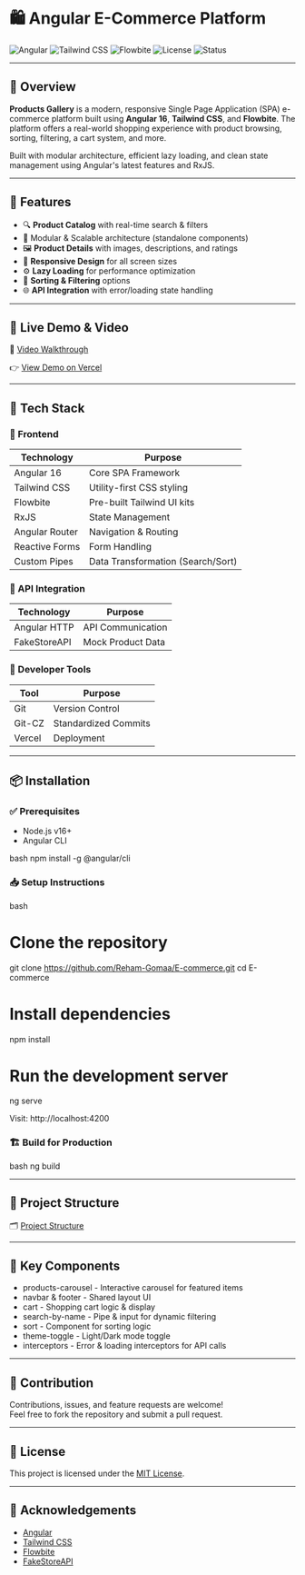 # 🛍️ Angular E-Commerce Platform

![Angular](https://img.shields.io/badge/Angular-16-red?logo=angular)
![Tailwind CSS](https://img.shields.io/badge/TailwindCSS-3.x-blue?logo=tailwindcss)
![Flowbite](https://img.shields.io/badge/Flowbite-Components-purple)
![License](https://img.shields.io/badge/License-MIT-green)
![Status](https://img.shields.io/badge/Status-Production-blue)

---

## 📝 Overview

**Products Gallery** is a modern, responsive Single Page Application (SPA) e-commerce platform built using **Angular 16**, **Tailwind CSS**, and **Flowbite**. The platform offers a real-world shopping experience with product browsing, sorting, filtering, a cart system, and more.

Built with modular architecture, efficient lazy loading, and clean state management using Angular's latest features and RxJS.

---

## 🌟 Features

- 🔍 **Product Catalog** with real-time search & filters  
- 🧱 Modular & Scalable architecture (standalone components)  
- 🖼️ **Product Details** with images, descriptions, and ratings  
- 📱 **Responsive Design** for all screen sizes  
- ⚙️ **Lazy Loading** for performance optimization  
- 🔀 **Sorting & Filtering** options  
- 🌐 **API Integration** with error/loading state handling  

---

## 🚀 Live Demo & Video

🎥 [Video Walkthrough](https://drive.google.com/file/d/1RTnSZHMBaUGW2XdtYiRE-gaKCpqV7rZ7/view?usp=drive_link)

👉 [View Demo on Vercel](https://e-commerce-ten-sigma-28.vercel.app/#/home)

---

## 🧰 Tech Stack

### 🔧 Frontend

| Technology       | Purpose                     |
|------------------|-----------------------------|
| Angular 16       | Core SPA Framework          |
| Tailwind CSS     | Utility-first CSS styling   |
| Flowbite         | Pre-built Tailwind UI kits  |
| RxJS             | State Management            |
| Angular Router   | Navigation & Routing        |
| Reactive Forms   | Form Handling               |
| Custom Pipes     | Data Transformation (Search/Sort) |

### 📡 API Integration

| Technology       | Purpose                     |
|------------------|-----------------------------|
| Angular HTTP     | API Communication           |
| FakeStoreAPI     | Mock Product Data           |

### 🧪 Developer Tools

| Tool             | Purpose                     |
|------------------|-----------------------------|
| Git              | Version Control             |
| Git-CZ           | Standardized Commits        |
| Vercel           | Deployment                  |

---

## 📦 Installation

### ✅ Prerequisites

- Node.js v16+
- Angular CLI  
  
bash
  npm install -g @angular/cli


### 📥 Setup Instructions

bash
# Clone the repository
git clone https://github.com/Reham-Gomaa/E-commerce.git
cd E-commerce

# Install dependencies
npm install

# Run the development server
ng serve


Visit: http://localhost:4200

### 🏗️ Build for Production

bash
ng build


---

## 📁 Project Structure

🗂️ [Project Structure](https://uithub.com/Reham-Gomaa/E-commerce)

---

## 🔎 Key Components

- products-carousel - Interactive carousel for featured items  
- navbar & footer - Shared layout UI  
- cart - Shopping cart logic & display  
- search-by-name - Pipe & input for dynamic filtering  
- sort - Component for sorting logic  
- theme-toggle - Light/Dark mode toggle  
- interceptors - Error & loading interceptors for API calls  

---

## 🤝 Contribution

Contributions, issues, and feature requests are welcome!  
Feel free to fork the repository and submit a pull request.

---

## 🧾 License

This project is licensed under the [MIT License](LICENSE).

---

## 🙌 Acknowledgements

- [Angular](https://angular.io/)
- [Tailwind CSS](https://tailwindcss.com/)
- [Flowbite](https://flowbite.com/)
- [FakeStoreAPI](https://fakestoreapi.com/)
